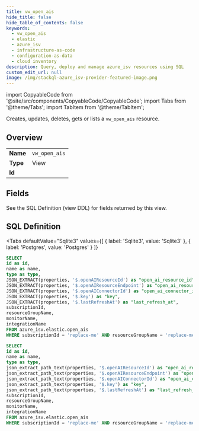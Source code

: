 ```yaml
--- 
title: vw_open_ais
hide_title: false
hide_table_of_contents: false
keywords:
  - vw_open_ais
  - elastic
  - azure_isv
  - infrastructure-as-code
  - configuration-as-data
  - cloud inventory
description: Query, deploy and manage azure_isv resources using SQL
custom_edit_url: null
image: /img/stackql-azure_isv-provider-featured-image.png
---
```


import CopyableCode from '@site/src/components/CopyableCode/CopyableCode';
import Tabs from '@theme/Tabs';
import TabItem from '@theme/TabItem';

Creates, updates, deletes, gets or lists a <code>vw_open_ais</code> resource.

## Overview
<table><tbody>
<tr><td><b>Name</b></td><td><code>vw_open_ais</code></td></tr>
<tr><td><b>Type</b></td><td>View</td></tr>
<tr><td><b>Id</b></td><td><CopyableCode code="azure_isv.elastic.vw_open_ais" /></td></tr>
</tbody></table>

## Fields

See the SQL Definition (view DDL) for fields returned by this view.

## SQL Definition

<Tabs
defaultValue="Sqlite3"
values={[
{ label: 'Sqlite3', value: 'Sqlite3' },
{ label: 'Postgres', value: 'Postgres' }
]}
>
<TabItem value="Sqlite3">

```sql
SELECT
id as id,
name as name,
type as type,
JSON_EXTRACT(properties, '$.openAIResourceId') as "open_ai_resource_id",
JSON_EXTRACT(properties, '$.openAIResourceEndpoint') as "open_ai_resource_endpoint",
JSON_EXTRACT(properties, '$.openAIConnectorId') as "open_ai_connector_id",
JSON_EXTRACT(properties, '$.key') as "key",
JSON_EXTRACT(properties, '$.lastRefreshAt') as "last_refresh_at",
subscriptionId,
resourceGroupName,
monitorName,
integrationName
FROM azure_isv.elastic.open_ais
WHERE subscriptionId = 'replace-me' AND resourceGroupName = 'replace-me' AND monitorName = 'replace-me';
```

</TabItem>
<TabItem value="Postgres">

```sql
SELECT
id as id,
name as name,
type as type,
json_extract_path_text(properties, '$.openAIResourceId') as "open_ai_resource_id",
json_extract_path_text(properties, '$.openAIResourceEndpoint') as "open_ai_resource_endpoint",
json_extract_path_text(properties, '$.openAIConnectorId') as "open_ai_connector_id",
json_extract_path_text(properties, '$.key') as "key",
json_extract_path_text(properties, '$.lastRefreshAt') as "last_refresh_at",
subscriptionId,
resourceGroupName,
monitorName,
integrationName
FROM azure_isv.elastic.open_ais
WHERE subscriptionId = 'replace-me' AND resourceGroupName = 'replace-me' AND monitorName = 'replace-me';
```

</TabItem>
</Tabs>
